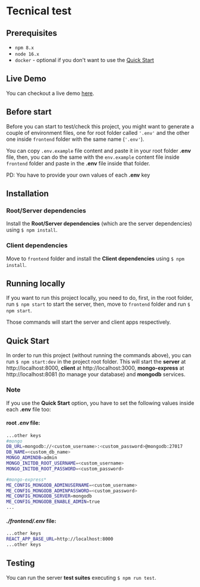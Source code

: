 # Tecnical test

## Prerequisites

- `npm 8.x`
- `node 16.x`
- `docker` - optional if you don't want to use the [Quick Start](#quick-start)

## Live Demo

You can checkout a live demo [here](https://rv-test-hs.herokuapp.com/).

## Before start

Before you can start to test/check this project, you might want to generate a couple of environment files, one for root folder called `'.env'` and the other one inside `frontend` folder with the same name (`'.env'`).

You can copy `.env.example` file content and paste it in your root folder **.env** file, then, you can do the same with the `env.example` content file inside `frontend` folder and paste in the **.env** file inside that folder.

PD: You have to provide your own values of each **.env** key

## Installation

### Root/Server dependencies

Install the **Root/Server dependencies** (which are the server dependencies) using `$ npm install`.

### Client dependencies

Move to `frontend` folder and install the **Client dependencies** using `$ npm install`.

## Running locally

If you want to run this project locally, you need to do, first, in the root folder, run `$ npm start` to start the server, then, move to `frontend` folder and run `$ npm start`.

Those commands will start the server and client apps respectively.

## Quick Start

In order to run this project (without running the commands above), you can run `$ npm start:dev` in the project root folder. This will start the **server** at http://localhost:8000, **client** at http://localhost:3000, **mongo-express** at http://localhost:8081 (to manage your database) and **mongodb** services.

### Note

If you use the **Quick Start** option, you have to set the following values inside each **.env** file too:

#### root _.env_ file:

```sh
...other keys
#mongo
DB_URL=mongodb://<custom_username>:<custom_password>@mongodb:27017
DB_NAME=<custom_db_name>
MONGO_ADMINDB=admin
MONGO_INITDB_ROOT_USERNAME=<custom_username>
MONGO_INITDB_ROOT_PASSWORD=<custom_password>

#mongo-express*
ME_CONFIG_MONGODB_ADMINUSERNAME=<custom_username>
ME_CONFIG_MONGODB_ADMINPASSWORD=<custom_password>
ME_CONFIG_MONGODB_SERVER=mongodb
ME_CONFIG_MONGODB_ENABLE_ADMIN=true
...
```

#### _./frontend/.env_ file:

```sh
...other keys
REACT_APP_BASE_URL=http://localhost:8000
...other keys
```

## Testing

You can run the server **test suites** executing `$ npm run test`.